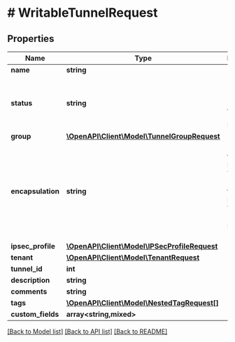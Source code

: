 # # WritableTunnelRequest

## Properties

Name | Type | Description | Notes
------------ | ------------- | ------------- | -------------
**name** | **string** |  |
**status** | **string** | * &#x60;planned&#x60; - Planned * &#x60;active&#x60; - Active * &#x60;disabled&#x60; - Disabled | [optional]
**group** | [**\OpenAPI\Client\Model\TunnelGroupRequest**](TunnelGroupRequest.md) |  | [optional]
**encapsulation** | **string** | * &#x60;ipsec-transport&#x60; - IPsec - Transport * &#x60;ipsec-tunnel&#x60; - IPsec - Tunnel * &#x60;ip-ip&#x60; - IP-in-IP * &#x60;gre&#x60; - GRE |
**ipsec_profile** | [**\OpenAPI\Client\Model\IPSecProfileRequest**](IPSecProfileRequest.md) |  | [optional]
**tenant** | [**\OpenAPI\Client\Model\TenantRequest**](TenantRequest.md) |  | [optional]
**tunnel_id** | **int** |  | [optional]
**description** | **string** |  | [optional]
**comments** | **string** |  | [optional]
**tags** | [**\OpenAPI\Client\Model\NestedTagRequest[]**](NestedTagRequest.md) |  | [optional]
**custom_fields** | **array<string,mixed>** |  | [optional]

[[Back to Model list]](../../README.md#models) [[Back to API list]](../../README.md#endpoints) [[Back to README]](../../README.md)

